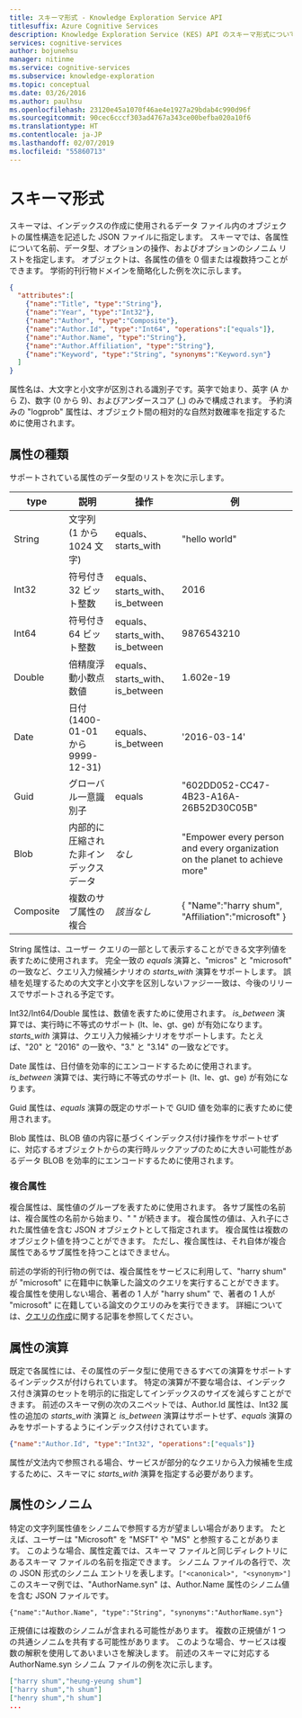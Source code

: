 ```yaml
---
title: スキーマ形式 - Knowledge Exploration Service API
titlesuffix: Azure Cognitive Services
description: Knowledge Exploration Service (KES) API のスキーマ形式について説明します。
services: cognitive-services
author: bojunehsu
manager: nitinme
ms.service: cognitive-services
ms.subservice: knowledge-exploration
ms.topic: conceptual
ms.date: 03/26/2016
ms.author: paulhsu
ms.openlocfilehash: 23120e45a1070f46ae4e1927a29bdab4c990d96f
ms.sourcegitcommit: 90cec6cccf303ad4767a343ce00befba020a10f6
ms.translationtype: HT
ms.contentlocale: ja-JP
ms.lasthandoff: 02/07/2019
ms.locfileid: "55860713"
---
```

# <a name="schema-format"></a>スキーマ形式

スキーマは、インデックスの作成に使用されるデータ ファイル内のオブジェクトの属性構造を記述した JSON ファイルに指定します。  スキーマでは、各属性について名前、データ型、オプションの操作、およびオプションのシノニム リストを指定します。  オブジェクトは、各属性の値を 0 個または複数持つことができます。  学術的刊行物ドメインを簡略化した例を次に示します。

``` json
{
  "attributes":[
    {"name":"Title", "type":"String"},
    {"name":"Year", "type":"Int32"},
    {"name":"Author", "type":"Composite"},
    {"name":"Author.Id", "type":"Int64", "operations":["equals"]},
    {"name":"Author.Name", "type":"String"},
    {"name":"Author.Affiliation", "type":"String"},
    {"name":"Keyword", "type":"String", "synonyms":"Keyword.syn"}
  ]
}
```

属性名は、大文字と小文字が区別される識別子です。英字で始まり、英字 (A から Z)、数字 (0 から 9)、およびアンダースコア (\_) のみで構成されます。  予約済みの "logprob" 属性は、オブジェクト間の相対的な自然対数確率を指定するために使用されます。

## <a name="attribute-type"></a>属性の種類

サポートされている属性のデータ型のリストを次に示します。

| type | 説明 | 操作 | 例 |
|------|-------------|------------|---------|
| String | 文字列 (1 から 1024 文字) | equals、starts_with | "hello world" |
| Int32 | 符号付き 32 ビット整数 | equals、starts_with、is_between | 2016 |
| Int64 | 符号付き 64 ビット整数 | equals、starts_with、is_between | 9876543210 |
| Double | 倍精度浮動小数点数値 | equals、starts_with、is_between | 1.602e-19 |
| Date | 日付 (1400-01-01 から 9999-12-31) | equals、is_between | '2016-03-14' |
| Guid | グローバル一意識別子 | equals | "602DD052-CC47-4B23-A16A-26B52D30C05B" |
| Blob | 内部的に圧縮された非インデックス データ | *なし* | "Empower every person and every organization on the planet to achieve more" |
| Composite | 複数のサブ属性の複合| *該当なし* | { "Name":"harry shum", "Affiliation":"microsoft" } |

String 属性は、ユーザー クエリの一部として表示することができる文字列値を表すために使用されます。  完全一致の *equals* 演算と、"micros" と "microsoft" の一致など、クエリ入力候補シナリオの *starts_with* 演算をサポートします。  誤植を処理するための大文字と小文字を区別しないファジー一致は、今後のリリースでサポートされる予定です。

Int32/Int64/Double 属性は、数値を表すために使用されます。  *is_between* 演算では、実行時に不等式のサポート (lt、le、gt、ge) が有効になります。  *starts_with* 演算は、クエリ入力候補シナリオをサポートします。たとえば、"20" と "2016" の一致や、"3." と "3.14" の一致などです。

Date 属性は、日付値を効率的にエンコードするために使用されます。  *is_between* 演算では、実行時に不等式のサポート (lt、le、gt、ge) が有効になります。
  
Guid 属性は、*equals* 演算の既定のサポートで GUID 値を効率的に表すために使用されます。

Blob 属性は、BLOB 値の内容に基づくインデックス付け操作をサポートせずに、対応するオブジェクトからの実行時ルックアップのために大きい可能性があるデータ BLOB を効率的にエンコードするために使用されます。

### <a name="composite-attributes"></a>複合属性

複合属性は、属性値のグループを表すために使用されます。  各サブ属性の名前は、複合属性の名前から始まり、" " が続きます。  複合属性の値は、入れ子にされた属性値を含む JSON オブジェクトとして指定されます。  複合属性は複数のオブジェクト値を持つことができます。  ただし、複合属性は、それ自体が複合属性であるサブ属性を持つことはできません。

前述の学術的刊行物の例では、複合属性をサービスに利用して、"harry shum" が "microsoft" に在籍中に執筆した論文のクエリを実行することができます。  複合属性を使用しない場合、著者の 1 人が "harry shum" で、著者の 1 人が "microsoft" に在籍している論文のクエリのみを実行できます。  詳細については、[クエリの作成](SemanticInterpretation.md#composite-function)に関する記事を参照してください。

## <a name="attribute-operations"></a>属性の演算

既定で各属性には、その属性のデータ型に使用できるすべての演算をサポートするインデックスが付けられています。  特定の演算が不要な場合は、インデックス付き演算のセットを明示的に指定してインデックスのサイズを減らすことができます。  前述のスキーマ例の次のスニペットでは、Author.Id 属性は、Int32 属性の追加の *starts_with* 演算と *is_between* 演算はサポートせず、*equals* 演算のみをサポートするようにインデックス付けされています。
```json
{"name":"Author.Id", "type":"Int32", "operations":["equals"]}
```

属性が文法内で参照される場合、サービスが部分的なクエリから入力候補を生成するために、スキーマに *starts_with* 演算を指定する必要があります。  

## <a name="attribute-synonyms"></a>属性のシノニム

特定の文字列属性値をシノニムで参照する方が望ましい場合があります。  たとえば、ユーザーは "Microsoft" を "MSFT" や "MS" と参照することがあります。  このような場合、属性定義では、スキーマ ファイルと同じディレクトリにあるスキーマ ファイルの名前を指定できます。  シノニム ファイルの各行で、次の JSON 形式のシノニム エントリを表します。`["<canonical>", "<synonym>"]`  このスキーマ例では、"AuthorName.syn" は、Author.Name 属性のシノニム値を含む JSON ファイルです。

`{"name":"Author.Name", "type":"String", "synonyms":"AuthorName.syn"}`


正規値には複数のシノニムが含まれる可能性があります。  複数の正規値が 1 つの共通シノニムを共有する可能性があります。  このような場合、サービスは複数の解釈を使用してあいまいさを解決します。  前述のスキーマに対応する AuthorName.syn シノニム ファイルの例を次に示します。
```json
["harry shum","heung-yeung shum"]
["harry shum","h shum"]
["henry shum","h shum"]
...
```
